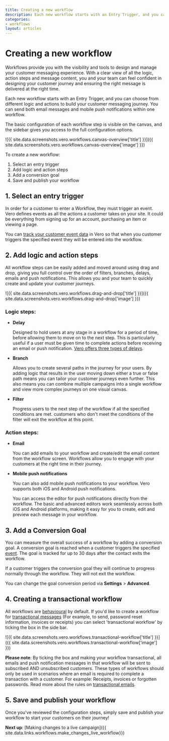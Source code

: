 ```yaml
---
title: Creating a new workflow
description: Each new workflow starts with an Entry Trigger, and you can choose from different logic and actions to build your customer messaging journey.
categories:
- workflows
layout: articles
---
```


# Creating a new workflow

Workflows provide you with the visibility and tools to design and manage your customer messaging experience. With a clear view of all the logic, action steps and message content, you and your team can feel confident in designing your customer journey and ensuring the right message is delivered at the right time. 

Each new workflow starts with an Entry Trigger, and you can choose from different logic and actions to build your customer messaging journey. You can send both email messages and mobile push notifications within one workflow. 

The basic configuration of each workflow step is visible on the canvas, and the sidebar gives you access to the full configuration options.

![{{ site.data.screenshots.vero.workflows.canvas-overview['title'] }}]({{ site.data.screenshots.vero.workflows.canvas-overview['image'] }})

To create a new workflow:
1. Select an entry trigger
2. Add logic and action steps
3. Add a conversion goal
4. Save and publish your workflow

## 1. **Select an entry trigger**

In order for a customer to enter a Workflow, they must trigger an event. Vero defines events as all the actions a customer takes on your site. It could be everything from signing up for an account, purchasing an item or viewing a page. 

You can [track your customer event data]({{site.data.links.events.event-placeholders}}) in Vero so that when you customer triggers the specified event they will be entered into the workflow.

## 2. **Add logic and action steps**

All workflow steps can be easily added and moved around using drag and drop, giving you full control over the order of filters, branches, delays, emails and push notifications. This allows you and your team to quickly create and update your customer journeys.

![{{ site.data.screenshots.vero.workflows.drag-and-drop['title'] }}]({{ site.data.screenshots.vero.workflows.drag-and-drop['image'] }})


### Logic steps:


- **Delay**

  Designed to hold users at any stage in a workflow for a period of time, before allowing them to move on to the next step. This is particularly useful if a user must be given time to complete actions before receiving an email or push notification. [Vero offers three types of delays]({{site.data.links.articles.timing}}).

- **Branch**

  Allows you to create several paths in the journey for your users. By adding logic that results in the user moving down either a true or false path means you can tailor your customer journeys even further. This also means you can combine multiple campaigns into a single workflow and view more complex journeys on one visual canvas.

- **Filter**

  Progress users to the next step of the workflow if all the specified conditions are met. customers who don't meet the conditions of the filter will exit the workflow at this point.



### Action steps:

- **Email**

  You can add emails to your workflow and create/edit the email content from the workflow screen. Workflows allow you to engage with your customers at the right time in their journey.

- **Mobile push notifications** 

  You can also add mobile push notifications to your workflow. Vero supports both iOS and Android push notifications.
  
  You can access the editor for push notifications directly from the workflow. The basic and advanced editors work seamlessly across both iOS and Android platforms, making it easy for you to create, edit and preview each message in your workflow.

## 3. Add a Conversion Goal

You can measure the overall success of a workflow by adding a conversion goal. A conversion goal is reached when a customer triggers the specified [event]({{site.data.links.events.event-placeholders}}). The goal is tracked for up to 30 days after the contact exits the workflow. 

If a customer triggers the conversion goal they will continue to progress normally through the workflow. They will not exit the workflow.

You can change the goal conversion period via **Settings** > **Advanced**.

## 4. Creating a transactional workflow

All workflows are [behavioural]({{site.data.links.behavioral_campaign}}) by default. If you'd like to create a workflow for [transactional messages]({{site.data.links.transactional_campaign}}) (For example, to send, password reset information, invoices or receipts) you can select 'transactional workflow' by ticking the box in the side bar.

![{{ site.data.screenshots.vero.workflows.transactional-workflow['title'] }}]({{ site.data.screenshots.vero.workflows.transactional-workflow['image'] }})

**Please note**: By ticking the box and making your workflow transactional, all emails and push notification messages in that workflow will be sent to subscribed AND unsubscribed customers. These types of workflows should only be used in scenarios where an email is required to complete a transaction with a customer. For example: Receipts, invoices or forgotten passwords. Read more about the rules on [transactional emails]({{site.data.links.articles.transactional_campaign}}).

## 5. Save and publish your workflow

Once you've reviewed the configuration steps, simply save and publish your workflow to start your customers on their journey!

**Next up**: [Making changes to a live campaign]({{ site.data.links.workflows.make_changes_live_workflow}})
